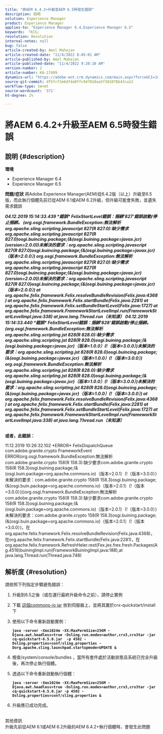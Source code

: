```yaml
---
title: "將AEM 6.4.2+升級至AEM 6.5時發生錯誤"
description: 說明
solution: Experience Manager
product: Experience Manager
applies-to: "Experience Manager 6.4,Experience Manager 6.5"
keywords: 「KCS」
resolution: Resolution
internal-notes: null
bug: false
article-created-by: Amol Mahajan
article-created-date: "11/4/2022 8:45:01 AM"
article-published-by: Amol Mahajan
article-published-date: "11/4/2022 9:20:10 AM"
version-number: 2
article-number: KA-17489
dynamics-url: "https://adobe-ent.crm.dynamics.com/main.aspx?forceUCI=1&pagetype=entityrecord&etn=knowledgearticle&id=c239e0f7-1c5c-ed11-9561-6045bd006704"
source-git-commit: df5fcf3e6d7da0ffc947010aa5f381078b43ca12
workflow-type: tm+mt
source-wordcount: '371'
ht-degree: 2%

---
```


# 將AEM 6.4.2+升級至AEM 6.5時發生錯誤

## 說明 {#description}

<b>環境</b>
- Experience Manager 6.4
- Experience Manager 6.5

<b>問題/症狀</b>
將Adobe Experience Manager(AEM)從6.4.2版（以上）升級至6.5版，而此執行個體先前已從AEM 6.1或AEM 6.2升級，但升級可能會失敗，並遺失需求錯誤

<b>*04.12.2019 15:14:33.439 \*錯誤\* FelixStartLevel錯誤：捆綁&#39;827&#39;錯誤啟動/停止捆綁。 (org.osgi.framework.BundleException:無法解析org.apache.sling.scripting.javascript 827(R 827.0):缺少需求org.apache.sling.scripting.javascript 827(R 827.0)osgi.buincing.package;(&amp;(osgi.buining.package=javax.jcr)(version=2.0.0))未解決的要求：org.apache.sling.scripting.javascript 827(R 827.0)osgi.buincing.package;(&amp;(osgi.buining.package=javax.jcr)（版本=2.0.0）)*
*org.osgi.framework.BundleException:無法解析org.apache.sling.scripting.javascript 827(R 827.0):缺少需求org.apache.sling.scripting.javascript 827(R 827.0)osgi.buincing.package;(&amp;(osgi.buining.package=javax.jcr)(version=2.0.0))未解決的要求：org.apache.sling.scripting.javascript 827(R 827.0)osgi.buincing.package;(&amp;(osgi.buining.package=javax.jcr)（版本=2.0.0）)*
*at org.apache.felix.framework.Felix.resolveBundleRevision(Felix.java:4368)*
*at org.apache.felix.framework.Felix.startBundle(Felix.java:2281)*
*at org.apache.felix.framework.Felix.setBundleStartLevel(Felix.java:1727)*
*at org.apache.felix.framework.FrameworkStartLevelImpl.run(FrameworkStartLevelImpl.java:338)*
*at java.lang.Thread.run（未知源）*
*04.12.2019 15:14:33.440 \*錯誤\* FelixStartLevel錯誤：捆綁&#39;828&#39;錯誤啟動/停止捆綁。 (org.osgi.framework.BundleException:無法解析org.apache.sling.scripting.jst 828(R 828.0):缺少需求org.apache.sling.scripting.jst 828(R 828.0)osgi.buining.package;(&amp;(osgi.buining.package=javax.jcr)（版本=1.0.0）(!（版本=3.0.0）)未解決的要求：org.apache.sling.scripting.jst 828(R 828.0)osgi.buincing.package;(&amp;(osgi.buining.package=javax.jcr)（版本=1.0.0）(!（版本=3.0.0）)*
*org.osgi.framework.BundleException:無法解析org.apache.sling.scripting.jst 828(R 828.0):缺少需求org.apache.sling.scripting.jst 828(R 828.0)osgi.buining.package;(&amp;(osgi.buining.package=javax.jcr)（版本=1.0.0）(!（版本=3.0.0）)未解決的要求：org.apache.sling.scripting.jst 828(R 828.0)osgi.buincing.package;(&amp;(osgi.buining.package=javax.jcr)（版本=1.0.0）(!（版本=3.0.0）)*
*at org.apache.felix.framework.Felix.resolveBundleRevision(Felix.java:4368)*
*at org.apache.felix.framework.Felix.startBundle(Felix.java:2281)*
*at org.apache.felix.framework.Felix.setBundleStartLevel(Felix.java:1727)*
*at org.apache.felix.framework.FrameworkStartLevelImpl.run(FrameworkStartLevelImpl.java:338)*
*at java.lang.Thread.run（未知源）*

<br>或者，此錯誤：</b>

11.12.2019 10:26:32.102 \*ERROR\* FelixDispatchQueue com.adobe.granite.crypto FrameworkEvent ERROR(org.osgi.framework.BundleException:無法解析com.adobe.granite.crypto 158(R 158.3):缺少要求com.adobe.granite.crypto 158(R 158.3)osgi.buining.package;(&amp;(osgi.buin.package=org.apache.commons.io)（版本=2.0.1）(!（版本=3.0.0）)未解決的要求：com.adobe.granite.crypto 158(R 158.3)osgi.buining.package;(&amp;(osgi.buin.package=org.apache.commons.io)（版本=2.0.1）(!（版本=3.0.0）)))org.osgi.framework.BundleException:無法解析com.adobe.granite.crypto 158(R 158.3):缺少要求com.adobe.granite.crypto 158(R 158.3)osgi.buining.package;(&amp;(osgi.buin.package=org.apache.commons.io)（版本=2.0.1）(!（版本=3.0.0）)未解決的要求：com.adobe.granite.crypto 158(R 158.3)osgi.buining.package;(&amp;(osgi.buin.package=org.apache.commons.io)（版本=2.0.1）(!（版本=3.0.0）)，在org.apache.felix.framework.Felix.resolveBundleRevision(Felix.java:4368)，在org.apache.felix.framework.Felix.startBundle(Felix.java:2281)，在org.apache.felix.framework.RefreshHeler.rest(Fex.jex.frex.fresh.Packages(Ag.4516)buiningImpl.run(FrameworkBuiningImpl.java:188),at java.lang.Thread.run(Thread.java:748)


## 解析度 {#resolution}

請依照下列指定步驟避免錯誤：
1. 升級到6.5之後（或在運行最終升級命令之前），請停止實例
2. 下載 [這個commons-io jar](https://repo1.maven.org/maven2/commons-io/commons-io/2.6/commons-io-2.6.jar) 放到伺服器上，並將其置於crx-quickstart/install下
3. 使用以下命令重新啟動實例：

   <b>`java -server -Xmx1024m -XX:MaxPermSize=256M -Djava.awt.headless=true -Dsling.run.modes=author,crx3,crx3tar -jar cq-quickstart-6.5.0.jar  -p 4502 -Dsling.properties=conf/sling.properties -Dorg.apache.sling.launchpad.startupmode=UPDATE &`</b>
4. 檢查/system/console/bundles ，當所有套件處於活動狀態且系統已完全升級後，再次停止執行個體。
5. 透過以下命令重新啟動執行個體：

   <b>`java -server -Xmx1024m -XX:MaxPermSize=256M -Djava.awt.headless=true -Dsling.run.modes=author,crx3,crx3tar -jar cq-quickstart-6.5.0.jar -p 4502 -Dsling.properties=conf/sling.properties &`</b>
6. 升級應已成功完成。

<br>其他資訊<br>
升級先前從AEM 6.1或AEM 6.2升級的AEM 6.4.2+執行個體時，會發生此問題
